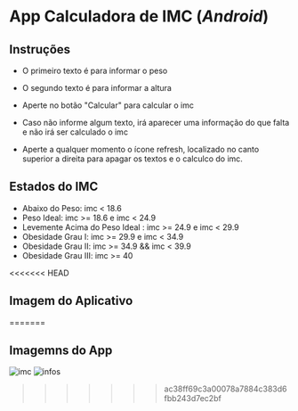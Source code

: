 # App Calculadora de IMC (*Android*)

## Instruções

* O primeiro texto é para informar o peso

* O segundo texto é para informar a altura

* Aperte no botão "Calcular" para calcular o imc

* Caso não informe algum texto, 
  irá aparecer uma informação do que falta e 
  não irá ser calculado o imc
  
* Aperte a qualquer momento o ícone refresh, 
  localizado no canto superior a direita para
  apagar os textos e o calculco do imc.
 

## Estados do IMC

* Abaixo do Peso: imc < 18.6
* Peso Ideal: imc >= 18.6 e imc < 24.9
* Levemente Acima do Peso Ideal : imc >= 24.9 e imc < 29.9
* Obesidade Grau I: imc >= 29.9 e imc < 34.9
* Obesidade Grau II: imc >= 34.9 && imc < 39.9
* Obesidade Grau III: imc >= 40

<<<<<<< HEAD
## Imagem do Aplicativo
=======
## Imagemns do App
![imc](https://user-images.githubusercontent.com/23343723/84815774-e906d000-afe9-11ea-95c6-f67dc6e60c61.jpeg)
![infos](https://user-images.githubusercontent.com/23343723/84815779-e99f6680-afe9-11ea-9438-da6bf222480c.jpeg)
>>>>>>> ac38ff69c3a00078a7884c383d6fbb243d7ec2bf
